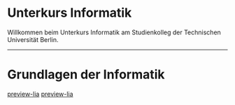 <!--
author:   Tilman Schieber
email:    tilman.schieber@tu-berlin.de
version:  0.0.1
date:     2024
language: de
logo:     img/unterkurs_logo.png
icon:     img/TU_Logo_kurz.png
comment:  Unterkurs Informatik am Studienkolleg der
          Technischen Universität Berlin.
link:     styles/main.css
-->

# Unterkurs Informatik

<!-- class="lead" -->
Willkommen beim Unterkurs Informatik am Studienkolleg der Technischen Universität Berlin.

---

Grundlagen der Informatik
=========================

[preview-lia](1_Aussagenlogik.md)
[preview-lia](2_Zahlensysteme.md)
